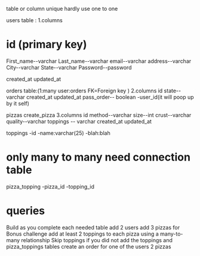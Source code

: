 table or column unique 
hardly use one to one



users table :
 1.columns

# id (primary key)
First_name--varchar
Last_name--varchar
email--varchar
address--varchar
City--varchar
State--varchar
Password--password

created_at
updated_at


orders table:(1:many user:orders FK=Foreign key )
2.columns
id
state--varchar
created_at
updated_at
pass_order-- boolean
-user_id(it will poop up by it self)


pizzas
create_pizza
3.columns
id
method--varchar
size--int
crust--varchar
quality--varchar 
toppings -- varchar
created_at
updated_at


toppings
-id
-name:varchar(25)
-blah:blah


# only many to many need connection table
pizza_topping
-pizza_id
-topping_id


# queries
Build as you complete each needed table
add 2 users
add 3 pizzas
for Bonus challenge
    add at least 2 toppings to each pizza using a many-to-many relationship
    Skip toppings if you did not add the toppings and pizza_toppings tables
    create an order for one of the users
    2 pizzas







